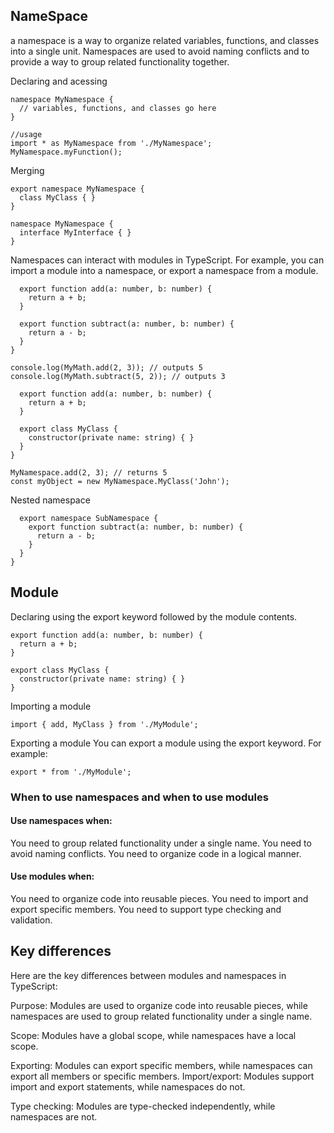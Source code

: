## NameSpace
 a namespace is a way to organize related variables, functions, and classes into a single unit.
 Namespaces are used to avoid naming conflicts and to provide a way to group related functionality together.

Declaring and acessing
```
namespace MyNamespace {
  // variables, functions, and classes go here
}

//usage
import * as MyNamespace from './MyNamespace';
MyNamespace.myFunction();
```
Merging
```
export namespace MyNamespace {
  class MyClass { }
}

namespace MyNamespace {
  interface MyInterface { }
}
```
Namespaces can interact with modules in TypeScript. For example, you can import a module into a namespace, or export a namespace from a module.
```namespace MyMath {
  export function add(a: number, b: number) {
    return a + b;
  }

  export function subtract(a: number, b: number) {
    return a - b;
  }
}

console.log(MyMath.add(2, 3)); // outputs 5
console.log(MyMath.subtract(5, 2)); // outputs 3
```

```namespace MyNamespace {
  export function add(a: number, b: number) {
    return a + b;
  }

  export class MyClass {
    constructor(private name: string) { }
  }
}

MyNamespace.add(2, 3); // returns 5
const myObject = new MyNamespace.MyClass('John');
```
Nested namespace
```namespace MyNamespace {
  export namespace SubNamespace {
    export function subtract(a: number, b: number) {
      return a - b;
    }
  }
}
```

## Module
Declaring
using the export keyword followed by the module contents.
```
export function add(a: number, b: number) {
  return a + b;
}

export class MyClass {
  constructor(private name: string) { }
}
```
Importing a module
```
import { add, MyClass } from './MyModule';
```
Exporting a module
You can export a module using the export keyword. For example:
```
export * from './MyModule';
```

### When to use namespaces and when to use modules

#### Use namespaces when:
You need to group related functionality under a single name.
You need to avoid naming conflicts.
You need to organize code in a logical manner.
#### Use modules when:
You need to organize code into reusable pieces.
You need to import and export specific members.
You need to support type checking and validation.


## Key differences
Here are the key differences between modules and namespaces in TypeScript:

Purpose: Modules are used to organize code into reusable pieces, while namespaces are used to group related functionality under a single name.

Scope: Modules have a global scope, while namespaces have a local scope.

Exporting: Modules can export specific members, while namespaces can export all members or specific members.
Import/export: Modules support import and export statements, while namespaces do not.

Type checking: Modules are type-checked independently, while namespaces are not.